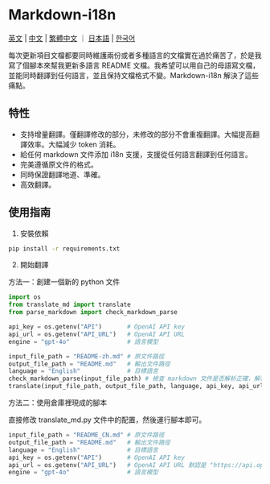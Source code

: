 # Markdown-i18n

[英文](README.md) | [中文](README_CN.md) | [繁體中文](README_zh-hant.md) ｜ [日本語](README_ja.md) | [한국어](README_ko.md)

每次更新項目文檔都要同時維護兩份或者多種語言的文檔實在過於痛苦了，於是我寫了個腳本來幫我更新多語言 README 文檔。我希望可以用自己的母語寫文檔，並能同時翻譯到任何語言，並且保持文檔格式不變。Markdown-i18n 解決了這些痛點。

## 特性

- 支持增量翻譯。僅翻譯修改的部分，未修改的部分不會重複翻譯。大幅提高翻譯效率。大幅減少 token 消耗。
- 給任何 markdown 文件添加 i18n 支援，支援從任何語言翻譯到任何語言。
- 完美遵循原文件的格式。
- 同時保證翻譯地道、準確。
- 高效翻譯。

## 使用指南

1. 安裝依賴

```bash
pip install -r requirements.txt
```

2. 開始翻譯

方法一：創建一個新的 python 文件

```python
import os
from translate_md import translate
from parse_markdown import check_markdown_parse

api_key = os.getenv("API")       # OpenAI API key
api_url = os.getenv("API_URL")   # OpenAI API URL
engine = "gpt-4o"                # 語言模型

input_file_path = "README-zh.md" # 原文件路徑
output_file_path = "README.md"   # 輸出文件路徑
language = "English"             # 目標語言
check_markdown_parse(input_file_path) # 檢查 markdown 文件是否解析正確，解析正確就可以翻譯，如果報錯需要聯繫作者修復。這一步不是必要的，只是為了保證翻譯的格式準確性。
translate(input_file_path, output_file_path, language, api_key, api_url, engine) # 翻譯原markdown文件到目標語言並保存到輸出文件
```

方法二：使用倉庫裡現成的腳本

直接修改 translate_md.py 文件中的配置，然後運行腳本即可。

```python
input_file_path = "README_CN.md" # 原文件路径
output_file_path = "README.md"   # 輸出文件路徑
language = "English"             # 目標語言
api_key = os.getenv("API")       # OpenAI API key
api_url = os.getenv("API_URL")   # OpenAI API URL 默認是 "https://api.openai.com/v1/chat/completions"
engine = "gpt-4o"                # 語言模型
```